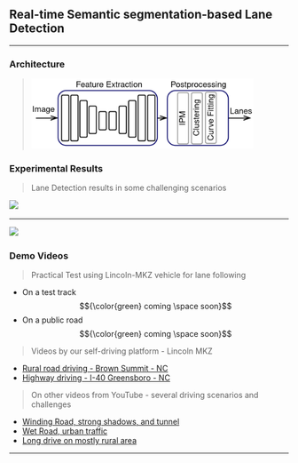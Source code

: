 ## Real-time Semantic segmentation-based Lane Detection
 ----
### Architecture

 > <img src="/images/block_diagram.png" width="400" />


### Experimental Results
> Lane Detection results in some challenging scenarios
 <img src="/images/sample_0.png" width="700" />
 <hr>
 <img src="/images/sample_1.png" width="700" /> 
 
### Demo Videos
 > Practical Test using Lincoln-MKZ vehicle for lane following
  -  On a test track $${\color{green} coming \space soon}$$ 
  -  On a public road $${\color{green} coming \space soon}$$
 > Videos by our self-driving platform - Lincoln MKZ
  - <a href="https://youtu.be/h-Oo3QAGmfI"> Rural road driving - Brown Summit - NC </a>
  - <a href="https://youtu.be/mtoy8UmIjJo"> Highway driving - I-40 Greensboro - NC </a>
 
 > On other videos from YouTube - several driving scenarios and challenges
   - <a href="https://youtu.be/HR-Y1Pi0aFM"> Winding Road, strong shadows, and tunnel </a>
   - <a href="https://youtu.be/j5-JM3bYv-8"> Wet Road, urban traffic </a>
   - <a href="https://youtu.be/5uSY_c71Rfc"> Long drive on mostly rural area </a>
<hr>
